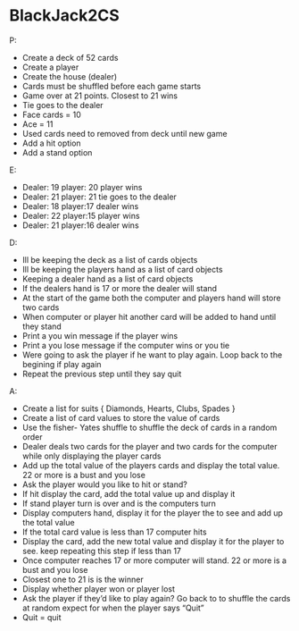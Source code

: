 # BlackJack2CS

P:

- Create a deck of 52 cards
- Create a player
- Create the house (dealer)
- Cards must be shuffled before each game starts
- Game over at 21 points. Closest to 21 wins
- Tie goes to the dealer
- Face cards = 10
- Ace = 11
- Used cards need to removed from deck until new game
- Add a hit option
- Add a stand option

E:

- Dealer: 19 player: 20 player wins
- Dealer: 21 player: 21 tie goes to the dealer
- Dealer: 18 player:17 dealer wins
- Dealer: 22 player:15 player wins
- Dealer: 21 player:16 dealer wins

D:

- Ill be keeping the deck as a list of cards objects
- Ill be keeping the players hand as a list of card objects
- Keeping a dealer hand as a list of card objects
- If the dealers hand is 17 or more the dealer will stand
- At the start of the game both the computer and players hand will store two cards
- When computer or player hit another card will be added to hand until they stand
- Print a you win message if the player wins
- Print a you lose message if the computer wins or you tie
- Were going to ask the player if he want to play again. Loop back to the begining if play again
- Repeat the previous step until they say quit

A:

- Create a list for suits { Diamonds, Hearts, Clubs, Spades }
- Create a list of card values to store the value of cards
- Use the fisher- Yates shuffle to shuffle the deck of cards in a random order
- Dealer deals two cards for the player and two cards for the computer while only displaying the player cards
- Add up the total value of the players cards and display the total value. 22 or more is a bust and you lose
- Ask the player would you like to hit or stand?
- If hit display the card, add the total value up and display it
- If stand player turn is over and is the computers turn
- Display computers hand, display it for the player the to see and add up the total value
- If the total card value is less than 17 computer hits
- Display the card, add the new total value and display it for the player to see. keep repeating this step if less than 17
- Once computer reaches 17 or more computer will stand. 22 or more is a bust and you lose
- Closest one to 21 is is the winner
- Display whether player won or player lost
- Ask the player if they’d like to play again? Go back to to shuffle the cards at random expect for when the player says “Quit”
- Quit = quit
